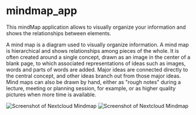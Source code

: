 # mindmap_app
 This mindMap application allows to visually organize your information and shows the relationships between elements.

A mind map is a diagram used to visually organize information. A mind map is hierarchical and shows relationships among pieces of the whole. It is often created around a single concept, drawn as an image in the center of a blank page, to which associated representations of ideas such as images, words and parts of words are added. Major ideas are connected directly to the central concept, and other ideas branch out from those major ideas.
<br>
Mind maps can also be drawn by hand, either as "rough notes" during a lecture, meeting or planning session, for example, or as higher quality pictures when more time is available.

![Screenshot of Nextcloud Mindmap](https://raw.githubusercontent.com/fedwiiix/mindMap/master/img/screenshot/1.png)
![Screenshot of Nextcloud Mindmap](https://raw.githubusercontent.com/fedwiiix/mindMap/master/img/screenshot/2.png)




